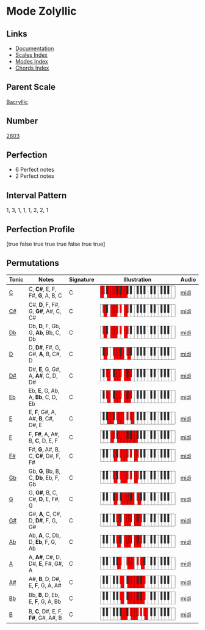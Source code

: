 # Mode Zolyllic

## Links

- [Documentation](index.md)
- [Scales Index](Scales.md)
- [Modes Index](Modes.md)
- [Chords Index](Chords.md)

## Parent Scale

[Bacryllic](ScaleBacryllic.md)

## Number

[2803](https://ianring.com/musictheory/scales/2803)

## Perfection

- 6 Perfect notes
- 2 Perfect notes

## Interval Pattern

1, 3, 1, 1, 1, 2, 2, 1

## Perfection Profile

[true false true true true false true true]

## Permutations

| Tonic | Notes | Signature | Illustration | Audio |
|-------|-------|-----------|--------------|-------|
| [C](ModeCNaturalZolyllic.md) | C, **C#**, E, F, F#, **G**, A, B, C | C | ![CNaturalZolyllic](ModeCNaturalZolyllic.png) | [midi](https://github.com/edipermadi/music/blob/main/docs/ModeCNaturalZolyllic.mid?raw=true) |
| [C#](ModeCSharpZolyllic.md) | C#, **D**, F, F#, G, **G#**, A#, C, C# | C | ![CSharpZolyllic](ModeCSharpZolyllic.png) | [midi](https://github.com/edipermadi/music/blob/main/docs/ModeCSharpZolyllic.mid?raw=true) |
| [Db](ModeDFlatZolyllic.md) | Db, **D**, F, Gb, G, **Ab**, Bb, C, Db | C | ![DFlatZolyllic](ModeDFlatZolyllic.png) | [midi](https://github.com/edipermadi/music/blob/main/docs/ModeDFlatZolyllic.mid?raw=true) |
| [D](ModeDNaturalZolyllic.md) | D, **D#**, F#, G, G#, **A**, B, C#, D | C | ![DNaturalZolyllic](ModeDNaturalZolyllic.png) | [midi](https://github.com/edipermadi/music/blob/main/docs/ModeDNaturalZolyllic.mid?raw=true) |
| [D#](ModeDSharpZolyllic.md) | D#, **E**, G, G#, A, **A#**, C, D, D# | C | ![DSharpZolyllic](ModeDSharpZolyllic.png) | [midi](https://github.com/edipermadi/music/blob/main/docs/ModeDSharpZolyllic.mid?raw=true) |
| [Eb](ModeEFlatZolyllic.md) | Eb, **E**, G, Ab, A, **Bb**, C, D, Eb | C | ![EFlatZolyllic](ModeEFlatZolyllic.png) | [midi](https://github.com/edipermadi/music/blob/main/docs/ModeEFlatZolyllic.mid?raw=true) |
| [E](ModeENaturalZolyllic.md) | E, **F**, G#, A, A#, **B**, C#, D#, E | C | ![ENaturalZolyllic](ModeENaturalZolyllic.png) | [midi](https://github.com/edipermadi/music/blob/main/docs/ModeENaturalZolyllic.mid?raw=true) |
| [F](ModeFNaturalZolyllic.md) | F, **F#**, A, A#, B, **C**, D, E, F | C | ![FNaturalZolyllic](ModeFNaturalZolyllic.png) | [midi](https://github.com/edipermadi/music/blob/main/docs/ModeFNaturalZolyllic.mid?raw=true) |
| [F#](ModeFSharpZolyllic.md) | F#, **G**, A#, B, C, **C#**, D#, F, F# | C | ![FSharpZolyllic](ModeFSharpZolyllic.png) | [midi](https://github.com/edipermadi/music/blob/main/docs/ModeFSharpZolyllic.mid?raw=true) |
| [Gb](ModeGFlatZolyllic.md) | Gb, **G**, Bb, B, C, **Db**, Eb, F, Gb | C | ![GFlatZolyllic](ModeGFlatZolyllic.png) | [midi](https://github.com/edipermadi/music/blob/main/docs/ModeGFlatZolyllic.mid?raw=true) |
| [G](ModeGNaturalZolyllic.md) | G, **G#**, B, C, C#, **D**, E, F#, G | C | ![GNaturalZolyllic](ModeGNaturalZolyllic.png) | [midi](https://github.com/edipermadi/music/blob/main/docs/ModeGNaturalZolyllic.mid?raw=true) |
| [G#](ModeGSharpZolyllic.md) | G#, **A**, C, C#, D, **D#**, F, G, G# | C | ![GSharpZolyllic](ModeGSharpZolyllic.png) | [midi](https://github.com/edipermadi/music/blob/main/docs/ModeGSharpZolyllic.mid?raw=true) |
| [Ab](ModeAFlatZolyllic.md) | Ab, **A**, C, Db, D, **Eb**, F, G, Ab | C | ![AFlatZolyllic](ModeAFlatZolyllic.png) | [midi](https://github.com/edipermadi/music/blob/main/docs/ModeAFlatZolyllic.mid?raw=true) |
| [A](ModeANaturalZolyllic.md) | A, **A#**, C#, D, D#, **E**, F#, G#, A | C | ![ANaturalZolyllic](ModeANaturalZolyllic.png) | [midi](https://github.com/edipermadi/music/blob/main/docs/ModeANaturalZolyllic.mid?raw=true) |
| [A#](ModeASharpZolyllic.md) | A#, **B**, D, D#, E, **F**, G, A, A# | C | ![ASharpZolyllic](ModeASharpZolyllic.png) | [midi](https://github.com/edipermadi/music/blob/main/docs/ModeASharpZolyllic.mid?raw=true) |
| [Bb](ModeBFlatZolyllic.md) | Bb, **B**, D, Eb, E, **F**, G, A, Bb | C | ![BFlatZolyllic](ModeBFlatZolyllic.png) | [midi](https://github.com/edipermadi/music/blob/main/docs/ModeBFlatZolyllic.mid?raw=true) |
| [B](ModeBNaturalZolyllic.md) | B, **C**, D#, E, F, **F#**, G#, A#, B | C | ![BNaturalZolyllic](ModeBNaturalZolyllic.png) | [midi](https://github.com/edipermadi/music/blob/main/docs/ModeBNaturalZolyllic.mid?raw=true) |

